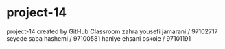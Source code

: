 # project-14
project-14 created by GitHub Classroom
zahra yousefi jamarani / 97102717
seyede saba hashemi / 97100581
haniye ehsani oskoie / 97101191
